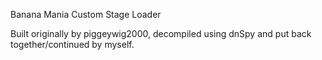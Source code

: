 Banana Mania Custom Stage Loader

Built originally by piggeywig2000, decompiled using dnSpy and put back together/continued by myself.
